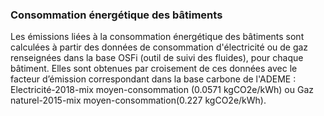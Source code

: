 ### Consommation énergétique des bâtiments
Les émissions liées à la consommation énergétique des bâtiments sont calculées à partir des données de consommation d'électricité ou de gaz renseignées dans la base OSFi (outil de suivi des fluides), pour chaque bâtiment. Elles sont obtenues par croisement de ces données avec le facteur d’émission correspondant dans la base carbone de l'ADEME : Electricité-2018-mix moyen-consommation (0.0571 kgCO2e/kWh) ou Gaz naturel-2015-mix moyen-consommation(0.227 kgCO2e/kWh).
